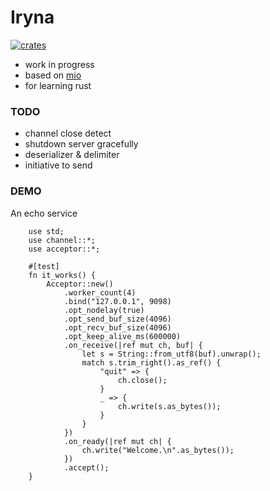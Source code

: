 # Iryna

[![crates](https://img.shields.io/crates/v/iryna.svg)](https://crates.io/crates/iryna)

- work in progress
- based on [mio](https://github.com/carllerche/mio)
- for learning rust

### TODO

- channel close detect
- shutdown server gracefully
- deserializer & delimiter
- initiative to send

### DEMO

An echo service

```
    use std;
    use channel::*;
    use acceptor::*;

    #[test]
    fn it_works() {
        Acceptor::new()
            .worker_count(4)
            .bind("127.0.0.1", 9098)
            .opt_nodelay(true)
            .opt_send_buf_size(4096)
            .opt_recv_buf_size(4096)
            .opt_keep_alive_ms(600000)
            .on_receive(|ref mut ch, buf| {
                let s = String::from_utf8(buf).unwrap();
                match s.trim_right().as_ref() {
                    "quit" => {
                        ch.close();
                    }
                    _ => {
                        ch.write(s.as_bytes());
                    }
                }
            })
            .on_ready(|ref mut ch| {
                ch.write("Welcome.\n".as_bytes());
            })
            .accept();
    }

```
